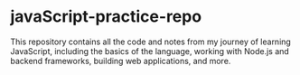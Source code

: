 # javaScript-practice-repo
This repository contains all the code and notes from my journey of learning JavaScript, including the basics of the language, working with Node.js and backend frameworks, building web applications, and more.
